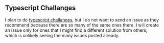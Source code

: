 ## Typescript Challanges

I plan to do [typescript challanges](https://github.com/type-challenges/type-challenges), but I do not want to send an issue as they recommend because there are so many of the same ones there. I will create an issue only for ones that I might find a different solution from others, which is unlikely seeing the many issues posted already.